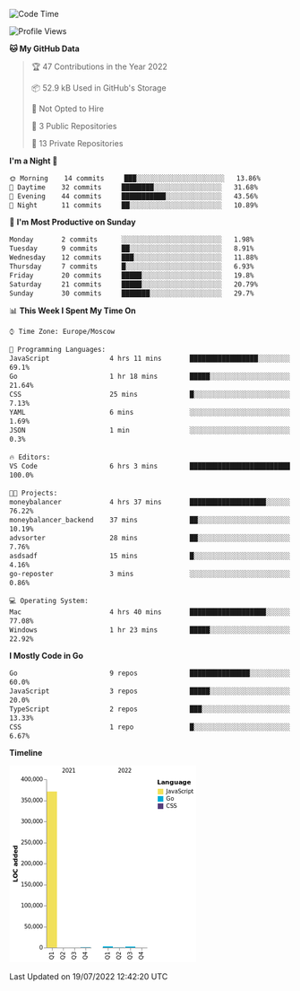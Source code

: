 <!--START_SECTION:waka-->
![Code Time](http://img.shields.io/badge/Code%20Time-376%20hrs%2052%20mins-blue)

![Profile Views](http://img.shields.io/badge/Profile%20Views-0-blue)

**🐱 My GitHub Data** 

> 🏆 47 Contributions in the Year 2022
 > 
> 📦 52.9 kB Used in GitHub's Storage 
 > 
> 🚫 Not Opted to Hire
 > 
> 📜 3 Public Repositories 
 > 
> 🔑 13 Private Repositories  
 > 
**I'm a Night 🦉** 

```text
🌞 Morning    14 commits     ███░░░░░░░░░░░░░░░░░░░░░░   13.86% 
🌆 Daytime    32 commits     ████████░░░░░░░░░░░░░░░░░   31.68% 
🌃 Evening    44 commits     ███████████░░░░░░░░░░░░░░   43.56% 
🌙 Night      11 commits     ██░░░░░░░░░░░░░░░░░░░░░░░   10.89%

```
📅 **I'm Most Productive on Sunday** 

```text
Monday       2 commits      ░░░░░░░░░░░░░░░░░░░░░░░░░   1.98% 
Tuesday      9 commits      ██░░░░░░░░░░░░░░░░░░░░░░░   8.91% 
Wednesday    12 commits     ███░░░░░░░░░░░░░░░░░░░░░░   11.88% 
Thursday     7 commits      █░░░░░░░░░░░░░░░░░░░░░░░░   6.93% 
Friday       20 commits     █████░░░░░░░░░░░░░░░░░░░░   19.8% 
Saturday     21 commits     █████░░░░░░░░░░░░░░░░░░░░   20.79% 
Sunday       30 commits     ███████░░░░░░░░░░░░░░░░░░   29.7%

```


📊 **This Week I Spent My Time On** 

```text
⌚︎ Time Zone: Europe/Moscow

💬 Programming Languages: 
JavaScript               4 hrs 11 mins       █████████████████░░░░░░░░   69.1% 
Go                       1 hr 18 mins        █████░░░░░░░░░░░░░░░░░░░░   21.64% 
CSS                      25 mins             █░░░░░░░░░░░░░░░░░░░░░░░░   7.13% 
YAML                     6 mins              ░░░░░░░░░░░░░░░░░░░░░░░░░   1.69% 
JSON                     1 min               ░░░░░░░░░░░░░░░░░░░░░░░░░   0.3%

🔥 Editors: 
VS Code                  6 hrs 3 mins        █████████████████████████   100.0%

🐱‍💻 Projects: 
moneybalancer            4 hrs 37 mins       ███████████████████░░░░░░   76.22% 
moneybalancer_backend    37 mins             ██░░░░░░░░░░░░░░░░░░░░░░░   10.19% 
advsorter                28 mins             ██░░░░░░░░░░░░░░░░░░░░░░░   7.76% 
asdsadf                  15 mins             █░░░░░░░░░░░░░░░░░░░░░░░░   4.16% 
go-reposter              3 mins              ░░░░░░░░░░░░░░░░░░░░░░░░░   0.86%

💻 Operating System: 
Mac                      4 hrs 40 mins       ███████████████████░░░░░░   77.08% 
Windows                  1 hr 23 mins        █████░░░░░░░░░░░░░░░░░░░░   22.92%

```

**I Mostly Code in Go** 

```text
Go                       9 repos             ███████████████░░░░░░░░░░   60.0% 
JavaScript               3 repos             █████░░░░░░░░░░░░░░░░░░░░   20.0% 
TypeScript               2 repos             ███░░░░░░░░░░░░░░░░░░░░░░   13.33% 
CSS                      1 repo              █░░░░░░░░░░░░░░░░░░░░░░░░   6.67%

```


**Timeline**

![Chart not found](https://raw.githubusercontent.com/jeezft/jeezft/main/charts/bar_graph.png) 


 Last Updated on 19/07/2022 12:42:20 UTC
<!--END_SECTION:waka-->
